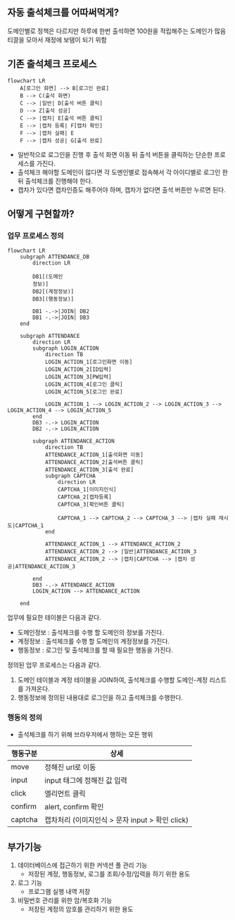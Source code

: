 ## 자동 출석체크를 어따써먹게?
도메인별로 정책은 다르지만 하루에 한번 출석하면 100원을 적립해주는 도메인가 많음
티끌을 모아서 재정에 보탬이 되기 위함

## 기존 출석체크 프로세스
```mermaid
flowchart LR
    A[로그인 화면] --> B[로그인 완료]
    B --> C(출석 화면)
    C --> |일반| D[출석 버튼 클릭]
    D --> Z[출석 성공]
    C --> |캡차| E[출석 버튼 클릭]
    E --> |캡차 등록| F[캡차 확인]
    F --> |캡차 실패| E
    F --> |캡차 성공| G[출석 완료]
```

- 일반적으로 로그인을 진행 후 출석 화면 이동 뒤 출석 버튼을 클릭하는 단순한 프로세스를 가진다.
- 출석체크 해야할 도메인이 많다면 각 도멘인별로 접속해서 각 아이디별로 로그인 한 뒤 출석체크를 진행해야 한다.
- 캡차가 있다면 캡차인증도 해주어야 하며, 캡차가 없다면 출석 버튼만 누르면 된다.

## 어떻게 구현할까?
### 업무 프로세스 정의
```mermaid
flowchart LR
	subgraph ATTENDANCE_DB
		direction LR
		
		DB1[(도메인
		정보)]
		DB2[(계정정보)]
		DB3[(행동정보)]
		
		DB1 -.->|JOIN| DB2
		DB1 -.->|JOIN| DB3
	end
	
	subgraph ATTENDANCE
		direction LR
		subgraph LOGIN_ACTION
			direction TB
			LOGIN_ACTION_1[로그인화면 이동]
			LOGIN_ACTION_2[ID입력]
			LOGIN_ACTION_3[PW입력]
			LOGIN_ACTION_4[로그인 클릭]
			LOGIN_ACTION_5[로그인 완료]
			
			LOGIN_ACTION_1 --> LOGIN_ACTION_2 --> LOGIN_ACTION_3 --> LOGIN_ACTION_4 --> LOGIN_ACTION_5
		end
		DB3 -.-> LOGIN_ACTION
		DB2 -.-> LOGIN_ACTION
		
		subgraph ATTENDANCE_ACTION
			direction TB
			ATTENDANCE_ACTION_1[출석화면 이동]
			ATTENDANCE_ACTION_2[출석버튼 클릭]
			ATTENDANCE_ACTION_3[출석 완료]
			subgraph CAPTCHA
				direction LR
				CAPTCHA_1[이미지인식]
				CAPTCHA_2[캡차등록]
				CAPTCHA_3[확인버튼 클릭]
				
				CAPTCHA_1 --> CAPTCHA_2 --> CAPTCHA_3 --> |캡차 실패 재시도|CAPTCHA_1
			end
			
			ATTENDANCE_ACTION_1 --> ATTENDANCE_ACTION_2
			ATTENDANCE_ACTION_2 --> |일반|ATTENDANCE_ACTION_3
			ATTENDANCE_ACTION_2 --> |캡차|CAPTCHA --> |캡차 성공|ATTENDANCE_ACTION_3
				
		end
		DB3 -.-> ATTENDANCE_ACTION
		LOGIN_ACTION --> ATTENDANCE_ACTION
		
	end
```

업무에 필요한 테이블은 다음과 같다.
- 도메인정보 : 출석체크를 수행 할 도메인의 정보를 가진다.
- 계정정보 : 출석체크를 수행 할 도메인의 계정정보를 가진다.
- 행동정보 : 로그인 및 출석체크를 할 때 필요한 행동을 가진다.

정의된 업무 프로세스는 다음과 같다.
1.  도메인 테이블과 계정 테이블을 JOIN하여, 출석체크를 수행할 도메인-계정 리스트를 가져온다.
2.  행동정보에 정의된 내용대로 로그인을 하고 출석체크를 수행한다.

### 행동의 정의
- 출석체크를 하기 위해 브라우저에서 행하는 모든 행위

| 행동구분    | 상세                                 |
| ------- | ---------------------------------- |
| move    | 정해진 url로 이동                        |
| input   | input 태그에 정해진 값 입력                 |
| click   | 엘리먼트 클릭                            |
| confirm | alert, confirm 확인                  |
| captcha | 캡차처리 (이미지인식 > 문자 input > 확인 click) |

## 부가기능
1. 데이터베이스에 접근하기 위한 커넥션 풀 관리 기능
	- 저장된 계정, 행동정보, 로그를 조회/수정/입력을 하기 위한 용도
2. 로그 기능
	- 프로그램 실행 내역 저장
3. 비밀번호 관리를 위한 암/복호화 기능
	- 저장된 계정의 암호를 관리하기 위한 용도


